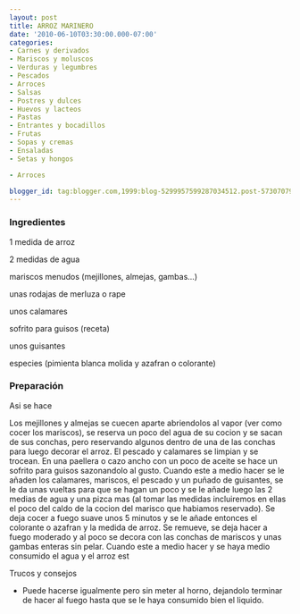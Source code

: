 ```yaml
---
layout: post
title: ARROZ MARINERO
date: '2010-06-10T03:30:00.000-07:00'
categories:
- Carnes y derivados
- Mariscos y moluscos
- Verduras y legumbres
- Pescados
- Arroces
- Salsas
- Postres y dulces
- Huevos y lacteos
- Pastas
- Entrantes y bocadillos
- Frutas
- Sopas y cremas
- Ensaladas
- Setas y hongos

- Arroces

blogger_id: tag:blogger.com,1999:blog-5299957599287034512.post-5730707924594768058
---
```


<h3>Ingredientes</h3>

1 medida de arroz

2 medidas de agua

mariscos menudos (mejillones, almejas, gambas...)

unas rodajas de merluza o rape

unos calamares

sofrito para guisos (receta)

unos guisantes

especies (pimienta blanca molida y azafran o colorante)

<h3>Preparación</h3>

Asi se hace

Los mejillones y almejas se cuecen aparte abriendolos al vapor (ver como cocer los mariscos), se reserva un poco del agua de su cocion y se sacan de sus conchas, pero reservando algunos dentro de una de las conchas para luego decorar el arroz. El pescado y calamares se limpian y se trocean. En una paellera o cazo ancho con un poco de aceite se hace un sofrito para guisos sazonandolo al gusto. Cuando este a medio hacer se le añaden los calamares, mariscos, el pescado y un puñado de guisantes, se le da unas vueltas para que se hagan un poco y se le añade luego las 2 medias de agua y una pizca mas (al tomar las medidas incluiremos en ellas el poco del caldo de la cocion del marisco que habiamos reservado). Se deja cocer a fuego suave unos 5 minutos y se le añade entonces el colorante o azafran y la medida de arroz. Se remueve, se deja hacer a fuego moderado y al poco se decora con las conchas de mariscos y unas gambas enteras sin pelar. Cuando este a medio hacer y se haya medio consumido el agua y el arroz est

Trucos y consejos

- Puede hacerse igualmente pero sin meter al horno, dejandolo terminar de hacer al fuego hasta que se le haya consumido bien el liquido.

